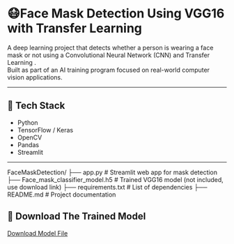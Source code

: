 # 😷Face Mask Detection Using VGG16 with Transfer Learning 

A deep learning project that detects whether a person is wearing a face mask or not using a Convolutional Neural Network (CNN) and Transfer Learning .  
Built as part of an AI training program focused on real-world computer vision applications.

---

## 🔧 Tech Stack

- Python  
- TensorFlow / Keras  
- OpenCV  
- Pandas  
- Streamlit  

---
FaceMaskDetection/
├── app.py                          # Streamlit web app for mask detection
├── Face_mask_classifier_model.h5  # Trained VGG16 model (not included, use download link)
├── requirements.txt               # List of dependencies
├── README.md                      # Project documentation


## 🔗 Download The Trained Model
[Download Model File](https://drive.google.com/file/d/1Kec7m1qPjZsCJbXPC_XqZhN4-aNNies2/view)

